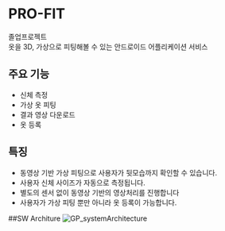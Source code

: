 # PRO-FIT
졸업프로젝트    
옷을 3D, 가상으로 피팅해볼 수 있는 안드로이드 어플리케이션 서비스
    
## 주요 기능
- 신체 측정
- 가상 옷 피팅
- 결과 영상 다운로드
- 옷 등록
    
## 특징
- 동영상 기반 가상 피팅으로 사용자가 뒷모습까지 확인할 수 있습니다.
- 사용자 신체 사이즈가 자동으로 측정됩니다.
- 별도의 센서 없이 동영상 기반의 영상처리를 진행합니다
- 사용자가 가상 피팅 뿐만 아니라 옷 등록이 가능합니다.

##SW Architure
![GP_systemArchitecture](https://user-images.githubusercontent.com/49053341/137588952-3c69bd2a-81fe-47fc-a107-b8b4d334e371.png)






